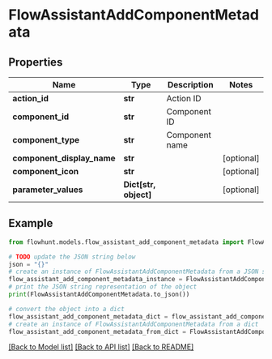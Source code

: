 # FlowAssistantAddComponentMetadata


## Properties

Name | Type | Description | Notes
------------ | ------------- | ------------- | -------------
**action_id** | **str** | Action ID | 
**component_id** | **str** | Component ID | 
**component_type** | **str** | Component name | 
**component_display_name** | **str** |  | [optional] 
**component_icon** | **str** |  | [optional] 
**parameter_values** | **Dict[str, object]** |  | [optional] 

## Example

```python
from flowhunt.models.flow_assistant_add_component_metadata import FlowAssistantAddComponentMetadata

# TODO update the JSON string below
json = "{}"
# create an instance of FlowAssistantAddComponentMetadata from a JSON string
flow_assistant_add_component_metadata_instance = FlowAssistantAddComponentMetadata.from_json(json)
# print the JSON string representation of the object
print(FlowAssistantAddComponentMetadata.to_json())

# convert the object into a dict
flow_assistant_add_component_metadata_dict = flow_assistant_add_component_metadata_instance.to_dict()
# create an instance of FlowAssistantAddComponentMetadata from a dict
flow_assistant_add_component_metadata_from_dict = FlowAssistantAddComponentMetadata.from_dict(flow_assistant_add_component_metadata_dict)
```
[[Back to Model list]](../README.md#documentation-for-models) [[Back to API list]](../README.md#documentation-for-api-endpoints) [[Back to README]](../README.md)


